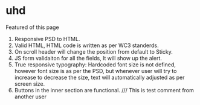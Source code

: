 # uhd
Featured of this page
1. Responsive PSD to HTML.
2. Valid HTML, HTML code is written as per WC3 standerds.
3. On scroll header will change the position from default to Sticky.
4. JS form validaiton for all the fields, It will show up the alert.
5. True responsive typography: Hardcoded font size is not defined, however font size is as per the PSD, but whenever user will try to increase to decrease the size, text will automatically adjusted as per screen size.
6. Buttons in the inner section are functional.
/// This is test comment from another user
